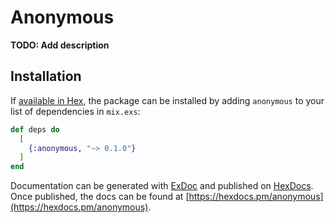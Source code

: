 # Anonymous

**TODO: Add description**

## Installation

If [available in Hex](https://hex.pm/docs/publish), the package can be installed
by adding `anonymous` to your list of dependencies in `mix.exs`:

```elixir
def deps do
  [
    {:anonymous, "~> 0.1.0"}
  ]
end
```

Documentation can be generated with [ExDoc](https://github.com/elixir-lang/ex_doc)
and published on [HexDocs](https://hexdocs.pm). Once published, the docs can
be found at [https://hexdocs.pm/anonymous](https://hexdocs.pm/anonymous).

